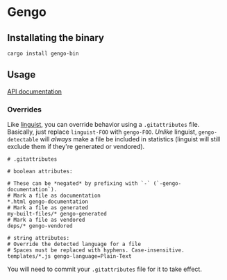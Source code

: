 # Gengo

## Installating the binary

```shell
cargo install gengo-bin
```

## Usage

[API documentation][docs-rs]

### Overrides

Like [linguist][linguist], you can override behavior using a `.gitattributes` file.
Basically, just replace `linguist-FOO` with `gengo-FOO`. *Unlike* linguist,
`gengo-detectable` will *always* make a file be included in statistics (linguist
will still exclude them if they're generated or vendored).

```gitattributes
# .gitattributes

# boolean attributes:

# These can be *negated* by prefixing with `-` (`-gengo-documentation`).
# Mark a file as documentation
*.html gengo-documentation
# Mark a file as generated
my-built-files/* gengo-generated
# Mark a file as vendored
deps/* gengo-vendored

# string attributes:
# Override the detected language for a file
# Spaces must be replaced with hyphens. Case-insensitive.
templates/*.js gengo-language=Plain-Text
```

You will need to commit your `.gitattributes` file for it to take effect.

[docs-rs]: https://docs.rs/gengo
[linguist]: https://github.com/github-linguist/linguist
